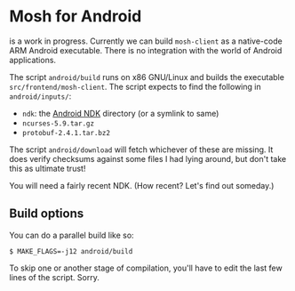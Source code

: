 Mosh for Android
================

is a work in progress.  Currently we can build `mosh-client` as a native-code
ARM Android executable.  There is no integration with the world of Android
applications.

The script `android/build` runs on x86 GNU/Linux and builds the executable
`src/frontend/mosh-client`.  The script expects to find the following in
`android/inputs/`:

  * `ndk`: the [Android NDK][] directory (or a symlink to same)
  * `ncurses-5.9.tar.gz`
  * `protobuf-2.4.1.tar.bz2`

[Android NDK]:  http://developer.android.com/sdk/ndk/index.html

The script `android/download` will fetch whichever of these are missing.  It
does verify checksums against some files I had lying around, but don't take
this as ultimate trust!

You will need a fairly recent NDK.  (How recent?  Let's find out someday.)


Build options
-------------

You can do a parallel build like so:

    $ MAKE_FLAGS=-j12 android/build

To skip one or another stage of compilation, you'll have to edit the last few
lines of the script.  Sorry.
